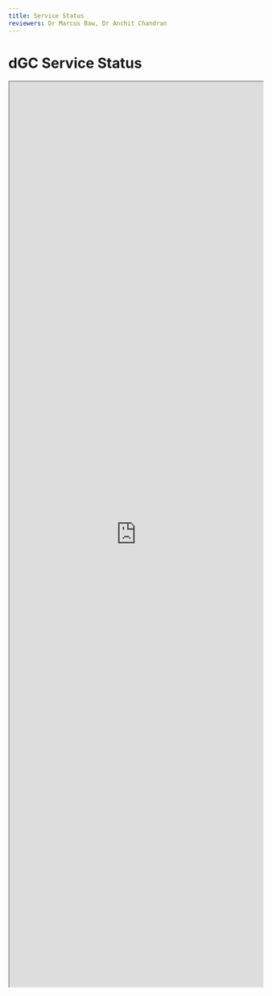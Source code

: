 ```yaml
---
title: Service Status
reviewers: Dr Marcus Baw, Dr Anchit Chandran
---
```


# dGC Service Status

<iframe src="https://rcpch.github.io/digital-growth-charts-upptime" width="100%" height="1800" ></iframe>
